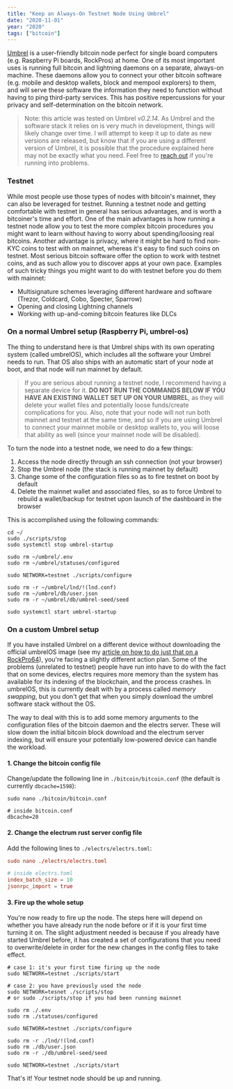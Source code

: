 ```yaml
---
title: "Keep an Always-On Testnet Node Using Umbrel"
date: "2020-11-01"
year: "2020"
tags: ["bitcoin"]
---
```


<a href="https://getumbrel.com/" target="_blank" rel="noopener noreferrer">Umbrel</a> is a user-friendly bitcoin node perfect for single board computers (e.g. Raspberry Pi boards, RockPros) at home. One of its most important uses is running full bitcoin and lightning daemons on a separate, always-on machine. These daemons allow you to connect your other bitcoin software (e.g. mobile and desktop wallets, block and mempool explorers) to them, and will serve these software the information they need to function without having to ping third-party services. This has positive repercussions for your privacy and self-determination on the bitcoin network.

> Note: this article was tested on Umbrel _v0.2.14_. As Umbrel and the software stack it relies on is very much in development, things will likely change over time. I will attempt to keep it up to date as new versions are released, but know that if you are using a different version of Umbrel, it is possible that the procedure explained here may not be exactly what you need. Feel free to <a href="https://twitter.com/thunderB__" target="_blank" rel="noopener noreferrer">reach out</a> if you're running into problems.

### Testnet
While most people use those types of nodes with bitcoin's mainnet, they can also be leveraged for testnet. Running a testnet node and getting comfortable with testnet in general has serious advantages, and is worth a bitcoiner's time and effort. One of the main advantages is how running a testnet node allow you to test the more complex bitcoin procedures you might want to learn without having to worry about spending/loosing real bitcoins. Another advantage is privacy, where it might be hard to find non-KYC coins to test with on mainnet, whereas it's easy to find such coins on testnet. Most serious bitcoin software offer the option to work with testnet coins, and as such allow you to discover apps at your own pace. Examples of such tricky things you might want to do with testnet before you do them with mainnet:
+ Multisignature schemes leveraging different hardware and software (Trezor, Coldcard, Cobo, Specter, Sparrow)
+ Opening and closing Lightning channels
+ Working with up-and-coming bitcoin features like DLCs

### On a normal Umbrel setup (Raspberry Pi, umbrel-os)
The thing to understand here is that Umbrel ships with its own operating system (called umbrelOS), which includes all the software your Umbrel needs to run. That OS also ships with an automatic start of your node at boot, and that node will run mainnet by default.

> If you are serious about running a testnet node, I recommend having a separate device for it. **DO NOT RUN THE COMMANDS BELOW IF YOU HAVE AN EXISTING WALLET SET UP ON YOUR UMBREL**, as they will delete your wallet files and potentially loose funds/create complications for you. Also, note that your node will not run both mainnet and testnet at the same time, and so if you are using Umbrel to connect your mainnet mobile or desktop wallets to, you will loose that ability as well (since your mainnet node will be disabled).

To turn the node into a testnet node, we need to do a few things:

1. Access the node directly through an ssh connection (not your browser)
2. Stop the Umbrel node (the stack is running mainnet by default)
3. Change some of the configuration files so as to fire testnet on boot by default
4. Delete the mainnet wallet and associated files, so as to force Umbrel to rebuild a wallet/backup for testnet upon launch of the dashboard in the browser

This is accomplished using the following commands:

```shell
cd ~/
sudo ./scripts/stop
sudo systemctl stop umbrel-startup

sudo rm ~/umbrel/.env
sudo rm ~/umbrel/statuses/configured

sudo NETWORK=testnet ./scripts/configure

sudo rm -r ~/umbrel/lnd/!(lnd.conf) 
sudo rm ~/umbrel/db/user.json
sudo rm -r ~/umbrel/db/umbrel-seed/seed

sudo systemctl start umbrel-startup
```

### On a custom Umbrel setup
If you have installed Umbrel on a different device without downloading the official umbrelOS image (see my [article on how to do just that on a RockPro64](https://thunderbiscuit.com/umbrel-rockpro/)), you're facing a slightly different action plan. Some of the problems (unrelated to testnet) people have run into have to do with the fact that on some devices, electrs requires more memory than the system has available for its indexing of the blockchain, and the process crashes. In umbrelOS, this is currently dealt with by a process called _memory swapping_, but you don't get that when you simply download the umbrel software stack without the OS. 

The way to deal with this is to add some memory arguments to the configuration files of the bitcoin daemon and the electrs server. These will slow down the initial bitcoin block download and the electrum server indexing, but will ensure your potentially low-powered device can handle the workload.

#### 1. Change the bitcoin config file
Change/update the following line in `./bitcoin/bitcoin.conf` (the default is currently `dbcache=1598`):
```shell
sudo nano ./bitcoin/bitcoin.conf

# inside bitcoin.conf
dbcache=20
```

#### 2. Change the electrum rust server config file
Add the following lines to `./electrs/electrs.toml`:
```toml
sudo nano ./electrs/electrs.toml

# inside electrs.toml
index_batch_size = 10
jsonrpc_import = true
```

#### 3. Fire up the whole setup
You're now ready to fire up the node. The steps here will depend on whether you have already run the node before or if it is your first time turning it on. The slight adjustment needed is because if you already have started Umbrel before, it has created a set of configurations that you need to overwrite/delete in order for the new changes in the config files to take effect.

```shell
# case 1: it's your first time firing up the node
sudo NETWORK=testnet ./scripts/start
```

```shell
# case 2: you have previously used the node
sudo NETWORK=tesnet ./scripts/stop 
# or sudo ./scripts/stop if you had been running mainnet

sudo rm ./.env
sudo rm ./statuses/configured

sudo NETWORK=testnet ./scripts/configure

sudo rm -r ./lnd/!(lnd.conf) 
sudo rm ./db/user.json
sudo rm -r ./db/umbrel-seed/seed

sudo NETWORK=testnet ./scripts/start
```

That's it! Your testnet node should be up and running.
